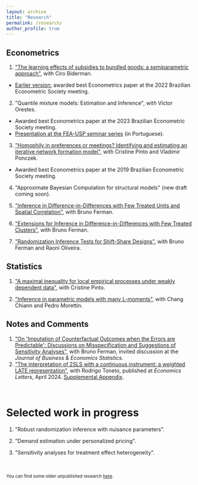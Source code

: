 ```yaml
---
layout: archive
title: "Research" 
permalink: /research/
author_profile: true
---
```


Econometrics
-----

1. ["The learning effects of subsidies to bundled goods: a semiparametric approach"](https://arxiv.org/abs/2311.01217), with Ciro Biderman.
* [Earlier version:](/files/papers/sare.pdf) awarded best Econometrics paper at the 2022 Brazilian Econometric Society meeting.

2. "Quantile mixture models: Estimation and Inference", with Victor Orestes.
* Awarded best Econometrics paper at the 2023 Brazilian Econometric Society meeting.
* [Presentation at the FEA-USP seminar series](https://www.youtube.com/watch?v=dTlgx4WyTGM) (in Portuguese).

3. ["Homophily in preferences or meetings? Identifying and estimating an iterative network formation model"](https://arxiv.org/abs/2201.06694), with Cristine Pinto and Vladimir Ponczek. 
* Awarded best Econometrics paper at the 2019 Brazilian Econometric Society meeting.

4. "Approximate Bayesian Computation for structural models" (new draft coming soon).

5. ["Inference in Difference-in-Differences with Few Treated Units and Spatial Correlation"](https://arxiv.org/abs/2006.16997), with Bruno Ferman.

6. ["Extensions for Inference in Difference-in-Differences with Few Treated Clusters"](https://arxiv.org/abs/2302.03131), with Bruno Ferman. 

7. ["Randomization Inference Tests for Shift-Share Designs"](https://arxiv.org/abs/2206.00999), with Bruno Ferman and Raoni Oliveira. 


Statistics
-----

1. ["A maximal inequality for local empirical processes under weakly dependent data"](https://arxiv.org/abs/2307.01328),  with Cristine Pinto.

2. ["Inference in parametric models with many L-moments"](https://arxiv.org/abs/2210.04146), with Chang Chiann and Pedro Morettin. 


Notes and Comments
-----

1. ["On 'Imputation of Counterfactual Outcomes when the Errors are Predictable': Discussions on Misspecification and Suggestions of Sensitivity Analyses"](/files/papers/commentjbes.pdf), with Bruno Ferman, invited discussion at the <em>Journal of Business & Economics Statistics</em>.
2. ["The interpretation of 2SLS with a continuous instrument: a weighted LATE representation"](https://www.sciencedirect.com/science/article/pii/S0165176524001411), with Rodrigo Toneto, published at <em>Economics Letters</em>, April 2024. [Supplemental Appendix](files/papers/supplement_iv_note.pdf).

<br/>


# Selected work in progress


1. "Robust randomization inference with nuisance parameters".

2. "Demand estimation under personalized pricing".

3. "Sensitivity analyses for treatment effect heterogeneity".



<br/>
<br/>
<sub>You can find some older unpublished research <a href="/old">here</a>.</sub>
